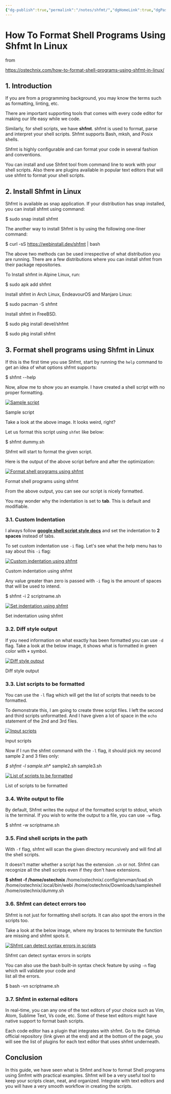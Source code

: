 ```yaml
---
{"dg-publish":true,"permalink":"/notes/shfmt/","dgHomeLink":true,"dgPassFrontmatter":false,"dgShowBacklinks":true,"dgShowLocalGraph":true}
---
```


# How To Format Shell Programs Using Shfmt In Linux

from

https://ostechnix.com/how-to-format-shell-programs-using-shfmt-in-linux/


## 1. Introduction

If you are from a programming background, you may know the terms such as formatting, linting, etc.

There are important supporting tools that comes with every code editor for making our life easy while we code.

Similarly, for shell scripts, we have **shfmt**. shfmt is used to format, parse and interpret your shell scripts. Shfmt supports Bash, mksh, and Posix shells.

Shfmt is highly configurable and can format your code in several fashion and conventions.

You can install and use Shfmt tool from command line to work with your shell scripts. Also there are plugins available in popular text editors that will use shfmt to format your shell scripts.

## 2. Install Shfmt in Linux

Shfmt is available as snap application. If your distribution has snap installed, you can install shfmt using command:

$ sudo snap install shfmt

The another way to install Shfmt is by using the following one-liner command:

$ curl -sS https://webinstall.dev/shfmt | bash

The above two methods can be used irrespective of what distribution you are running. There are a few distributions where you can install shfmt from their package repositories.

To Install shfmt in Alpine Linux, run:

$ sudo apk add shfmt

Install shfmt in Arch Linux, EndeavourOS and Manjaro Linux:

$ sudo pacman -S shfmt

Install shfmt in FreeBSD.

$ sudo pkg install devel/shfmt

$ sudo pkg install shfmt

## 3. Format shell programs using Shfmt in Linux

If this is the first time you use Shfmt, start by running the `help` command to get an idea of what options shfmt supports:

$ shfmt --help

Now, allow me to show you an example. I have created a shell script with no proper formatting.

 [![Sample script](https://ostechnix.com/wp-content/uploads/2021/07/Sample-script.png)](https://ostechnix.com/wp-content/uploads/2021/07/Sample-script.png) 

Sample script

Take a look at the above image. It looks weird, right?

Let us format this script using `shfmt` like below:

$ shfmt dummy.sh

Shfmt will start to format the given script.

Here is the output of the above script before and after the optimization:

 [![Format shell programs using shfmt](https://ostechnix.com/wp-content/uploads/2021/07/Format-shell-programs-using-shfmt.png)](https://ostechnix.com/wp-content/uploads/2021/07/Format-shell-programs-using-shfmt.png) 

Format shell programs using shfmt

From the above output, you can see our script is nicely formatted.

You may wonder why the indentation is set to **tab**. This is default and modifiable.

### 3.1. Custom Indentation

I always follow **[google shell script style docs](https://google.github.io/styleguide/shellguide.html#indentation)** and set the indentation to **2 spaces** instead of tabs.

To set custom indentation use `-i` flag. Let's see what the help menu has to say about this `-i` flag:

 [![Custom indentation using shfmt](https://ostechnix.com/wp-content/uploads/2021/07/Custom-indentation-using-shfmt.png)](https://ostechnix.com/wp-content/uploads/2021/07/Custom-indentation-using-shfmt.png) 

Custom indentation using shfmt

Any value greater than zero is passed with `-i` flag is the amount of spaces that will be used to intend.

$ shfmt -i 2 scriptname.sh

 [![Set indentation using shfmt](https://ostechnix.com/wp-content/uploads/2021/07/Set-indentation-using-shfmt.png)](https://ostechnix.com/wp-content/uploads/2021/07/Set-indentation-using-shfmt.png) 

Set indentation using shfmt

### 3.2. Diff style output

If you need information on what exactly has been formatted you can use `-d` flag. Take a look at the below image, it shows what is formatted in green color with **`+`** symbol.

 [![Diff style output](https://ostechnix.com/wp-content/uploads/2021/07/Diff-style-output.png)](https://ostechnix.com/wp-content/uploads/2021/07/Diff-style-output.png) 

Diff style output

### 3.3. List scripts to be formatted

You can use the `-l` flag which will get the list of scripts that needs to be formatted.

To demonstrate this, I am going to create three script files. I left the second and third scripts unformatted. And I have given a lot of space in the `echo` statement of the 2nd and 3rd files.

 [![Input scripts](https://ostechnix.com/wp-content/uploads/2021/07/Input-scripts.png)](https://ostechnix.com/wp-content/uploads/2021/07/Input-scripts.png) 

Input scripts

Now if I run the shfmt command with the `-l` flag, it should pick my second sample 2 and 3 files only:

**$ shfmt -l sample*.sh**
sample2.sh
sample3.sh

 [![List of scripts to be formatted](https://ostechnix.com/wp-content/uploads/2021/07/List-of-scripts-to-be-formatted.png)](https://ostechnix.com/wp-content/uploads/2021/07/List-of-scripts-to-be-formatted.png) 

List of scripts to be formatted

### 3.4. Write output to file

By default, Shfmt writes the output of the formatted script to stdout, which is the terminal. If you wish to write the output to a file, you can use `-w` flag.

$ shfmt -w scriptname.sh

### 3.5. Find shell scripts in the path

With `-f` flag, shfmt will scan the given directory recursively and will find all the shell scripts.

It doesn't matter whether a script has the extension `.sh` or not. Shfmt can recognize all the shell scripts even if they don't have extensions.

**$ shfmt -f /home/ostechnix**
/home/ostechnix/.config/envman/load.sh
/home/ostechnix/.local/bin/webi
/home/ostechnix/Downloads/sampleshell
/home/ostechnix/dummy.sh

### 3.6. Shfmt can detect errors too

Shfmt is not just for formatting shell scripts. It can also spot the errors in the scripts too.

Take a look at the below image, where my braces to terminate the function are missing and shfmt spots it.

 [![Shfmt can detect syntax errors in scripts](https://ostechnix.com/wp-content/uploads/2021/07/Shfmt-can-detect-syntax-errors-in-scripts.png)](https://ostechnix.com/wp-content/uploads/2021/07/Shfmt-can-detect-syntax-errors-in-scripts.png) 

Shfmt can detect syntax errors in scripts

You can also use the bash built-in syntax check feature by using `-n` flag which will validate your code and  
list all the errors.

$ bash -vn scriptname.sh

### 3.7. Shfmt in external editors

In real-time, you can any one of the text editors of your choice such as Vim, Atom, Sublime Text, Vs code, etc. Some of these text editors might have native support to format bash scripts.

Each code editor has a plugin that integrates with shfmt. Go to the GitHub official repository (link given at the end) and at the bottom of the page, you will see the list of plugins for each text editor that uses shfmt underneath.

## Conclusion

In this guide, we have seen what is Shfmt and how to format Shell programs using Smfmt with practical examples. Shfmt will be a very useful tool to keep your scripts clean, neat, and organized. Integrate with text editors and you will have a very smooth workflow in creating the scripts.